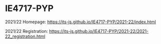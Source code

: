 # IE4717-PYP

2021/22 Homepage: https://its-js.github.io/IE4717-PYP/2021-22/index.html


2021/22 Registration: https://its-js.github.io/IE4717-PYP/2021-22/2021-22_registration.html
